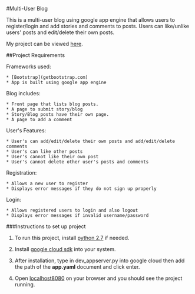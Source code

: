 #Multi-User Blog

This is a multi-user blog using google app engine that allows users to register/login and add stories and comments to posts. Users can like/unlike users' posts and edit/delete their own posts.

My project can be viewed [here](https://shareyourstory-2017.appspot.com).

##Project Requirements

Frameworks used:

	* [Bootstrap](getbootstrap.com)
	* App is built using google app engine

Blog includes:

    * Front page that lists blog posts.
    * A page to submit story/blog
    * Story/Blog posts have their own page.
    * A page to add a comment

User's Features:

	* User's can add/edit/delete their own posts and add/edit/delete comments
	* User's can like other posts
	* User's cannot like their own post
	* User's cannot delete other user's posts and comments

Registration:

    * Allows a new user to register
    * Displays error messages if they do not sign up properly

Login:

    * Allows registered users to login and also logout
    * Displays error messages if invalid username/password


###Instructions to set up project

1. To run this project, install [python 2.7](https://www.python.org/download/releases/2.7/) if needed. 

2. Install [google cloud sdk](https://cloud.google.com/?utm_source=yahoo&utm_medium=cpc&utm_campaign=2017-q1-cloud-na-gcp-bkws-freetrial-en) into your system.

3. After installation, type in dev_appserver.py into google cloud then add the path of the **app.yaml** document and click enter.

4. Open [localhost8080](http://localhost:8080/) on your browser and you should see the project running. 
